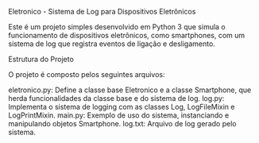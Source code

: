 Eletronico - Sistema de Log para Dispositivos Eletrônicos

Este é um projeto simples desenvolvido em Python 3 que simula o funcionamento de dispositivos eletrônicos, como smartphones, com um sistema de log que registra eventos de ligação e desligamento.

Estrutura do Projeto

O projeto é composto pelos seguintes arquivos:

eletronico.py: Define a classe base Eletronico e a classe Smartphone, que herda funcionalidades da classe base e do sistema de log.
log.py: Implementa o sistema de logging com as classes Log, LogFileMixin e LogPrintMixin.
main.py: Exemplo de uso do sistema, instanciando e manipulando objetos Smartphone.
log.txt: Arquivo de log gerado pelo sistema.
